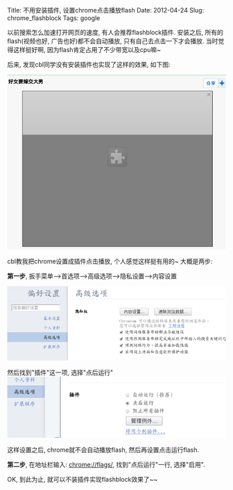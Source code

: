 Title: 不用安装插件, 设置chrome点击播放flash
Date: 2012-04-24
Slug: chrome_flashblock
Tags: google

以前搜索怎么加速打开网页的速度, 有人会推荐flashblock插件. 安装之后, 所有的flash(视频也好, 广告也好)都不会自动播放, 只有自己去点击一下才会播放. 当时觉得这样挺好啊, 因为flash肯定占用了不少带宽以及cpu嘛~

后来, 发现cbl同学没有安装插件也实现了这样的效果, 如下图:

![](./chrome_flashblock/pasted_image.png)

cbl教我把chrome设置成插件点击播放, 个人感觉这样挺有用的~
大概是两步:

**第一步**, 扳手菜单-->首选项-->高级选项-->隐私设置-->内容设置

![](./chrome_flashblock/pasted_image001.png)

然后找到"插件"这一项, 选择"点后运行"
![](./chrome_flashblock/pasted_image002.png)

这样设置之后, chrome就不会自动播放flash, 然后再设置点击运行flash.

**第二步**, 在地址栏输入: <chrome://flags/>, 找到"点后运行"一行, 选择"启用".

OK, 到此为止, 就可以不装插件实现flashblock效果了~~
